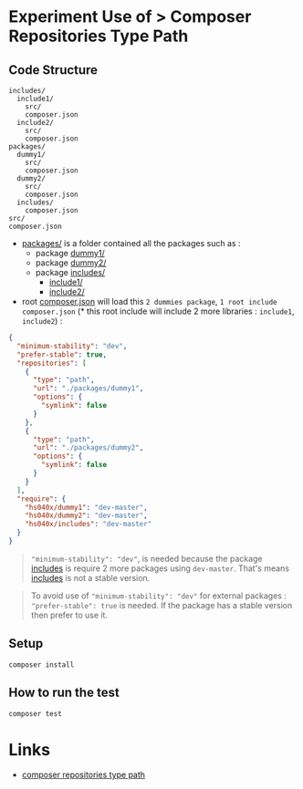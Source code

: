 # Experiment Use of > Composer Repositories Type Path

## Code Structure

```
includes/
  include1/
    src/
    composer.json
  include2/
    src/
    composer.json
packages/
  dummy1/
    src/
    composer.json
  dummy2/
    src/
    composer.json
  includes/
    composer.json
src/
composer.json
```

- [packages/](https://github.com/harryosmar/composer-repo-type-path/tree/master/packages) is a folder contained all the packages such as :
  - package [dummy1/](https://github.com/harryosmar/composer-repo-type-path/tree/master/packages/dummy1)
  - package [dummy2/](https://github.com/harryosmar/composer-repo-type-path/tree/master/packages/dummy2)
  - package [includes/](https://github.com/harryosmar/composer-repo-type-path/tree/master/packages/includes)
      - [include1/](https://github.com/harryosmar/composer-repo-type-path/tree/master/includes/include1)
      - [include2/](https://github.com/harryosmar/composer-repo-type-path/tree/master/includes/include2)
- root [composer.json](https://github.com/harryosmar/composer-repo-type-path/blob/master/composer.json) will load this `2 dummies package`, `1 root include composer.json` (* this root include will include 2 more libraries : `include1`, `include2`) :
```json
{
  "minimum-stability": "dev",
  "prefer-stable": true,
  "repositories": [
    {
      "type": "path",
      "url": "./packages/dummy1",
      "options": {
        "symlink": false
      }
    },
    {
      "type": "path",
      "url": "./packages/dummy2",
      "options": {
        "symlink": false
      }
    }
  ],
  "require": {
    "hs040x/dummy1": "dev-master",
    "hs040x/dummy2": "dev-master",
    "hs040x/includes": "dev-master"
  }
}
```

> `"minimum-stability": "dev"`, is needed because the package [includes](https://github.com/harryosmar/composer-repo-type-path/tree/master/packages/includes) is require 2 more packages using `dev-master`. That's means [includes](https://github.com/harryosmar/composer-repo-type-path/tree/master/packages/includes) is not a stable version.

> To avoid use of `"minimum-stability": "dev"` for external packages : `"prefer-stable": true` is needed. If the package has a stable version then prefer to use it.

## Setup

```
composer install
```

## How to run the test

```
composer test
```

# Links

- [composer repositories type path](https://getcomposer.org/doc/05-repositories.md#path)
